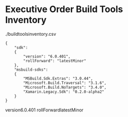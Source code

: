 # Executive Order Build Tools Inventory

./buildtoolsinventory.csv

```
{
    "sdk": 
    {
        "version": "6.0.401",
        "rollForward": "latestMinor"
    },
    "msbuild-sdks": 
    {
        "MSBuild.Sdk.Extras": "3.0.44",
        "Microsoft.Build.Traversal": "3.1.6",
        "Microsoft.Build.NoTargets": "3.4.0",
        "Xamarin.Legacy.Sdk": "0.2.0-alpha2"
    }
}

```
version6.0.401
rollForwardlatestMinor
